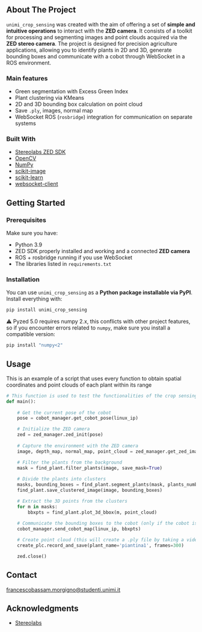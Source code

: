 ## About The Project

`unimi_crop_sensing` was created with the aim of offering a set of **simple and intuitive operations** to interact with the **ZED camera**. It consists of a toolkit for processing and segmenting images and point clouds acquired via the **ZED stereo camera**. The project is designed for precision agriculture applications, allowing you to identify plants in 2D and 3D, generate bounding boxes and communicate with a cobot through WebSocket in a ROS environment.

### Main features
* Green segmentation with Excess Green Index
* Plant clustering via KMeans
* 2D and 3D bounding box calculation on point cloud
* Save `.ply`, images, normal map
* WebSocket ROS (`rosbridge`) integration for communication on separate systems

### Built With

* [Stereolabs ZED SDK](https://www.stereolabs.com/zed-sdk/) 
* [OpenCV](https://opencv.org/)
* [NumPy](https://numpy.org/)
* [scikit-image](https://scikit-image.org/)
* [scikit-learn](https://scikit-learn.org/)
* [websocket-client](https://github.com/websocket-client/websocket-client)

## Getting Started

### Prerequisites

Make sure you have:
- Python 3.9
- ZED SDK properly installed and working and a connected **ZED camera**
- ROS + rosbridge running if you use WebSocket
- The libraries listed in `requirements.txt`

### Installation

You can use `unimi_crop_sensing` as a **Python package installable via PyPI**. Install everything with:
```bash
pip install unimi_crop_sensing
```

⚠️ Pyzed 5.0 requires numpy 2.x, this conflicts with other project features, so if you encounter errors related to `numpy`, make sure you install a compatible version:
```bash
pip install "numpy<2"
```

## Usage

This is an example of a script that uses every function to obtain spatial coordinates and point clouds of each plant within its range

```python
# This function is used to test the functionalities of the crop sensing module
def main():
    
    # Get the current pose of the cobot
    pose = cobot_manager.get_cobot_pose(linux_ip)

    # Initialize the ZED camera
    zed = zed_manager.zed_init(pose)
    
    # Capture the environment with the ZED camera
    image, depth_map, normal_map, point_cloud = zed_manager.get_zed_image(zed, save=True)

    # Filter the plants from the background
    mask = find_plant.filter_plants(image, save_mask=True)
    
    # Divide the plants into clusters
    masks, bounding_boxes = find_plant.segment_plants(mask, plants_number)
    find_plant.save_clustered_image(image, bounding_boxes)

    # Extract the 3D points from the clusters
    for m in masks:
        bbxpts = find_plant.plot_3d_bbox(m, point_cloud)
        
    # Communicate the bounding boxes to the cobot (only if the cobot is operated in another machine)
    cobot_manager.send_cobot_map(linux_ip, bbxpts)

    # Create point cloud (this will create a .ply file by taking a video of the environment)
    create_plc.record_and_save(plant_name='piantina1', frames=300)

    zed.close()
``` 

<!-- CONTACT -->
## Contact

francescobassam.morgigno@studenti.unimi.it

<!-- ACKNOWLEDGMENTS -->
## Acknowledgments

* [Stereolabs](https://www.stereolabs.com/en-it)


